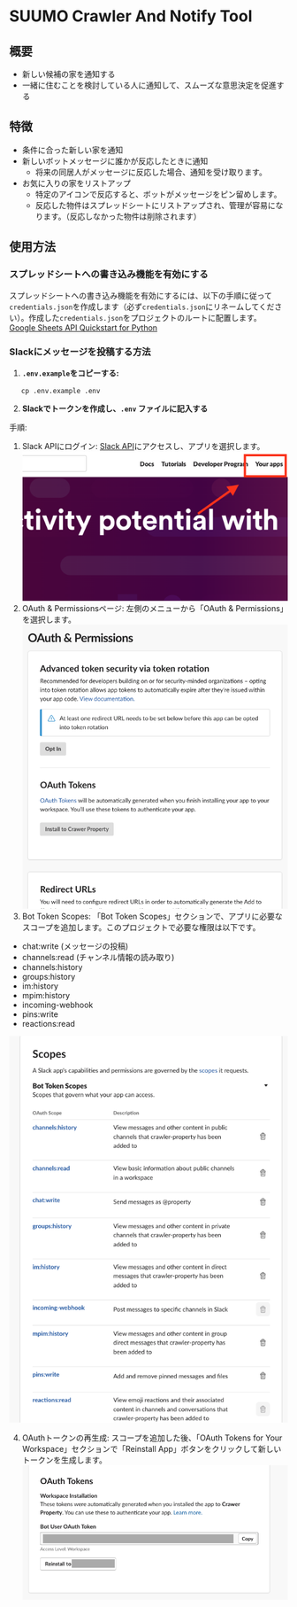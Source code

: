 # SUUMO Crawler And Notify Tool

## 概要

- 新しい候補の家を通知する
- 一緒に住むことを検討している人に通知して、スムーズな意思決定を促進する

## 特徴

- 条件に合った新しい家を通知
- 新しいボットメッセージに誰かが反応したときに通知
    - 将来の同居人がメッセージに反応した場合、通知を受け取ります。
- お気に入りの家をリストアップ
    - 特定のアイコンで反応すると、ボットがメッセージをピン留めします。
    - 反応した物件はスプレッドシートにリストアップされ、管理が容易になります。（反応しなかった物件は削除されます）

## 使用方法
### スプレッドシートへの書き込み機能を有効にする

スプレッドシートへの書き込み機能を有効にするには、以下の手順に従って`credentials.json`を作成します（必ず`credentials.json`にリネームしてください）。作成した`credentials.json`をプロジェクトのルートに配置します。  
[Google Sheets API Quickstart for Python](https://developers.google.com/sheets/api/quickstart/python?hl=ja)

### Slackにメッセージを投稿する方法

1. **`.env.example`をコピーする:**
```shell
   cp .env.example .env
```

2. **Slackでトークンを作成し、`.env` ファイルに記入する**

手順:

1. Slack APIにログイン: [Slack API](https://api.slack.com/)にアクセスし、アプリを選択します。
![Slack API](docs/slack-api-top.png)
2. OAuth & Permissionsページ: 左側のメニューから「OAuth & Permissions」を選択します。
![OAuth & Permissions](docs/oauth-permissions.png)
3. Bot Token Scopes: 「Bot Token Scopes」セクションで、アプリに必要なスコープを追加します。このプロジェクトで必要な権限は以下です。
- chat:write (メッセージの投稿)
- channels:read (チャンネル情報の読み取り)
- channels:history
- groups:history
- im:history
- mpim:history
- incoming-webhook
- pins:write
- reactions:read

![scope](docs/scopes.png)

4. OAuthトークンの再生成: スコープを追加した後、「OAuth Tokens for Your Workspace」セクションで「Reinstall App」ボタンをクリックして新しいトークンを生成します。
![oauth-token](docs/oauth-tokens.png)